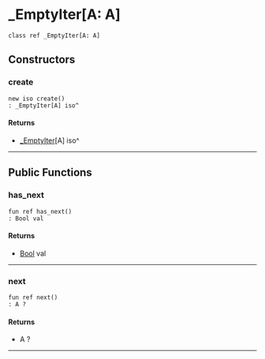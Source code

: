 # _EmptyIter\[A: A\]

```pony
class ref _EmptyIter[A: A]
```

## Constructors

### create

```pony
new iso create()
: _EmptyIter[A] iso^
```

#### Returns

* [_EmptyIter](itertools-_EmptyIter)\[A\] iso^

---

## Public Functions

### has_next

```pony
fun ref has_next()
: Bool val
```

#### Returns

* [Bool](builtin-Bool) val

---

### next

```pony
fun ref next()
: A ?
```

#### Returns

* A ?

---

